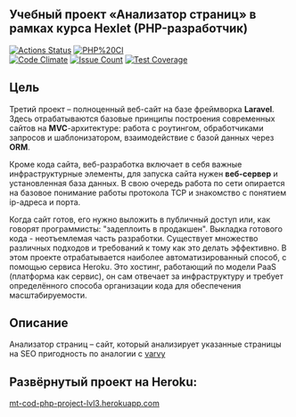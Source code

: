 ## Учебный проект «Анализатор страниц» в рамках курса Hexlet (PHP-разработчик)

[![Actions Status](https://github.com/MT-cod/php-project-lvl3/workflows/hexlet-check/badge.svg)](https://github.com/MT-cod/php-project-lvl3/actions)
[![PHP%20CI](https://github.com/MT-cod/php-project-lvl3/workflows/PHP%20CI/badge.svg)](https://github.com/MT-cod/php-project-lvl3/actions)
<br>
[![Code Climate](https://codeclimate.com/github/MT-cod/php-project-lvl3/badges/gpa.svg)](https://codeclimate.com/github/MT-cod/php-project-lvl3)
[![Issue Count](https://codeclimate.com/github/MT-cod/php-project-lvl3/badges/issue_count.svg)](https://codeclimate.com/github/MT-cod/php-project-lvl3/issues)
[![Test Coverage](https://codeclimate.com/github/MT-cod/php-project-lvl3/badges/coverage.svg)](https://codeclimate.com/github/MT-cod/php-project-lvl3/coverage)


<h2>Цель</h2>
<p>Третий проект –&nbsp;полноценный веб-сайт на базе фреймворка <strong>Laravel</strong>. Здесь отрабатываются базовые принципы построения современных сайтов на <strong>MVC</strong>-архитектуре: работа с роутингом, обработчиками запросов и шаблонизатором, взаимодействие с базой данных через <strong>ORM</strong>.</p>

<p>Кроме кода сайта, веб-разработка включает в себя важные инфраструктурные элементы, для запуска сайта нужен <strong>веб-сервер</strong> и установленная база данных. В свою очередь работа по сети опирается на базовое понимание работы протокола TCP и знакомство с понятием ip-адреса и порта.</p>

<p>Когда сайт готов, его нужно выложить в публичный доступ или, как говорят программисты: "задеплоить в продакшен". Выкладка готового кода - неотъемлемая часть разработки. Существует множество различных подходов и требований к тому как это делать эффективно. В этом проекте отрабатывается наиболее автоматизированный способ, с помощью сервиса Heroku. Это хостинг, работающий по модели PaaS (платформа как сервис), он сам отвечает за инфраструктуру и требует определённого способа организации кода для обеспечения масштабируемости.</p>

<h2>Описание</h2>
<p>Анализатор страниц – сайт, который анализирует указанные страницы на SEO пригодность по аналогии с <a href="https://varvy.com/pagespeed/" target="_blank" rel="nofollow">varvy</a></p>

## Развёрнутый проект на Heroku:
<a href="https://mt-cod-php-project-lvl3.herokuapp.com/">mt-cod-php-project-lvl3.herokuapp.com</a>
